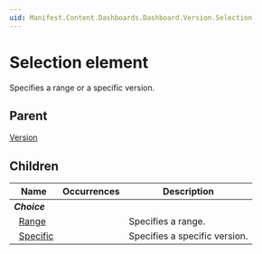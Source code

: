 ```yaml
---
uid: Manifest.Content.Dashboards.Dashboard.Version.Selection
---
```


# Selection element

Specifies a range or a specific version.

## Parent

[Version](xref:Manifest.Content.Dashboards.Dashboard.Version)

## Children

|Name|Occurrences|Description|
|--- |--- |--- |
|***Choice***|||
|&nbsp;&nbsp;[Range](xref:Manifest.Content.Dashboards.Dashboard.Version.Selection.Range)||Specifies a range.|
|&nbsp;&nbsp;[Specific](xref:Manifest.Content.Dashboards.Dashboard.Version.Selection.Specific)||Specifies a specific version.|

